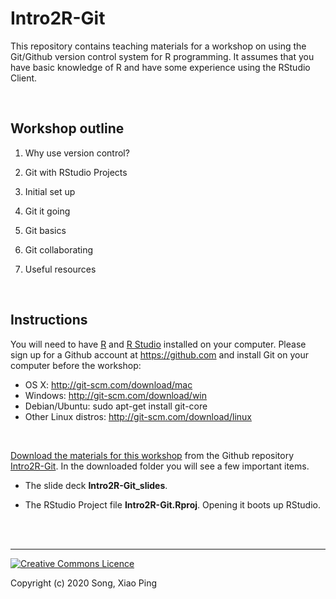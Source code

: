 # Intro2R-Git

This repository contains teaching materials for a workshop on using the Git/Github version control system for R programming. It assumes that you have basic knowledge of R and have some experience using the RStudio Client.

<br>

## Workshop outline

1. Why use version control?

2. Git with RStudio Projects

3. Initial set up

4. Git it going

5. Git basics

6. Git collaborating

7. Useful resources


<br>

## Instructions

You will need to have [R](https://cran.r-project.org) and [R Studio](https://www.rstudio.com/products/rstudio/download/#download) installed on your computer. Please sign up for a Github account at <https://github.com> and install Git on your computer before the workshop:  

- OS X: http://git-scm.com/download/mac
- Windows: http://git-scm.com/download/win
- Debian/Ubuntu: sudo apt-get install git-core
- Other Linux distros: http://git-scm.com/download/linux

<br>

[Download the materials for this workshop](https://github.com/xp-song/Intro2R-Git/archive/master.zip) from the Github repository [Intro2R-Git](https://github.com/xp-song/Intro2R-Git). In the downloaded folder you will see a few important items. 

* The slide deck **Intro2R-Git_slides**.   

* The RStudio Project file **Intro2R-Git.Rproj**. Opening it boots up RStudio. 

<br>

<br>

---

<a rel="license" href="http://creativecommons.org/licenses/by-nc-sa/4.0/"><img alt="Creative Commons Licence" style="border-width:0" src="https://i.creativecommons.org/l/by-nc-sa/4.0/88x31.png" /></a>

Copyright (c) 2020 Song, Xiao Ping
